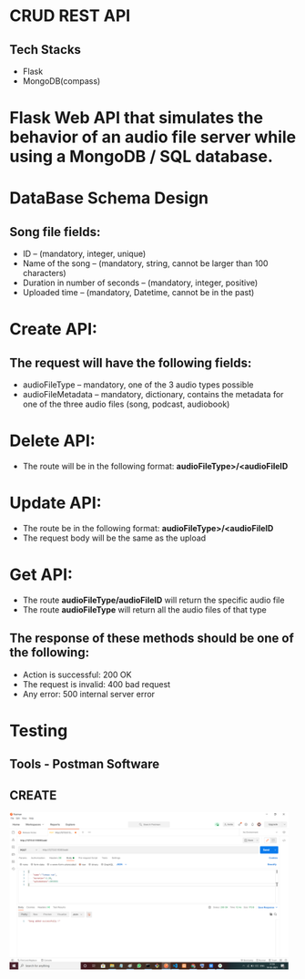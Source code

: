 # CRUD REST API

## Tech Stacks
- Flask
- MongoDB(compass)

# Flask Web API that simulates the behavior of an audio file server while using a MongoDB / SQL database.

# DataBase Schema Design
## Song file fields:
- ID – (mandatory, integer, unique)
- Name of the song – (mandatory, string, cannot be larger than 100 characters)
- Duration in number of seconds – (mandatory, integer, positive)
- Uploaded time – (mandatory, Datetime, cannot be in the past)

# Create API:
## The request will have the following fields:
- audioFileType – mandatory, one of the 3 audio types possible
- audioFileMetadata – mandatory, dictionary, contains the metadata for one of the three audio files (song, podcast, audiobook)

# Delete API:
- The route will be in the following format: **audioFileType>/<audioFileID**

# Update API:
- The route be in the following format: **audioFileType>/<audioFileID**
- The request body will be the same as the upload
 
# Get API:
- The route **audioFileType/audioFileID** will return the specific audio file
- The route **audioFileType** will return all the audio files of that type

## The response of these methods should be one of the following:
- Action is successful: 200 OK 
- The request is invalid: 400 bad request 
- Any error: 500 internal server error

# Testing 
## Tools - Postman Software

## CREATE  
<img src='image results/add song.png' width="490px" >
